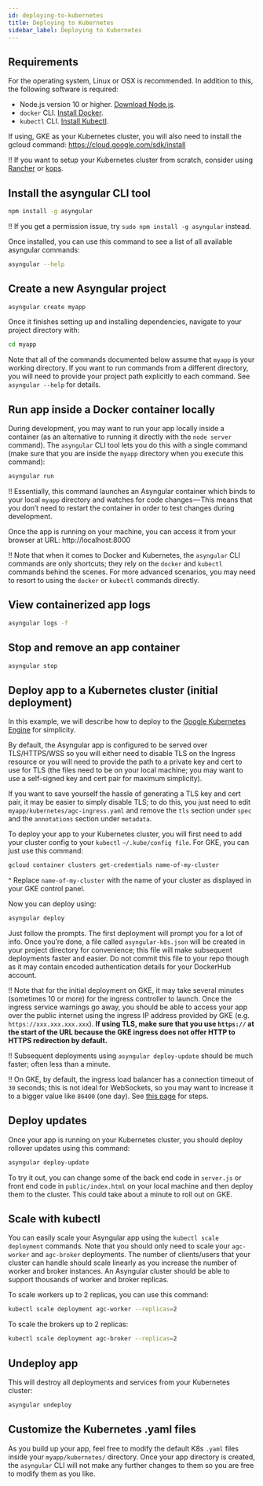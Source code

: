 ```yaml
---
id: deploying-to-kubernetes
title: Deploying to Kubernetes
sidebar_label: Deploying to Kubernetes
---
```


## Requirements

For the operating system, Linux or OSX is recommended. In addition to this, the following software is required:

- Node.js version 10 or higher. [Download Node.js](https://nodejs.org/en/).
- `docker` CLI. [Install Docker](https://docs.docker.com/install/).
- `kubectl` CLI. [Install Kubectl](https://kubernetes.io/docs/tasks/tools/install-kubectl/).

If using, GKE as your Kubernetes cluster, you will also need to install the gcloud command: https://cloud.google.com/sdk/install

!! If you want to setup your Kubernetes cluster from scratch, consider using [Rancher](https://rancher.com/) or [kops](https://github.com/kubernetes/kops).

## Install the asyngular CLI tool

```bash
npm install -g asyngular
```

!! If you get a permission issue, try `sudo npm install -g asyngular` instead.

Once installed, you can use this command to see a list of all available asyngular commands:

```bash
asyngular --help
```

## Create a new Asyngular project

```bash
asyngular create myapp
```

Once it finishes setting up and installing dependencies, navigate to your project directory with:

```bash
cd myapp
```

Note that all of the commands documented below assume that `myapp` is your working directory. If you want to run commands from a different directory, you will need to provide your project path explicitly to each command. See `asyngular --help` for details.

## Run app inside a Docker container locally

During development, you may want to run your app locally inside a container (as an alternative to running it directly with the `node server` command). The `asyngular` CLI tool lets you do this with a single command (make sure that you are inside the `myapp` directory when you execute this command):

```bash
asyngular run
```

!! Essentially, this command launches an Asyngular container which binds to your local `myapp` directory and watches for code changes — This means that you don’t need to restart the container in order to test changes during development.

Once the app is running on your machine, you can access it from your browser at URL: http://localhost:8000

!! Note that when it comes to Docker and Kubernetes, the `asyngular` CLI commands are only shortcuts; they rely on the `docker` and `kubectl` commands behind the scenes. For more advanced scenarios, you may need to resort to using the `docker` or `kubectl` commands directly.

## View containerized app logs

```bash
asyngular logs -f
```

## Stop and remove an app container

```bash
asyngular stop
```

## Deploy app to a Kubernetes cluster (initial deployment)

In this example, we will describe how to deploy to the [Google Kubernetes Engine](https://cloud.google.com/kubernetes-engine/) for simplicity.

By default, the Asyngular app is configured to be served over TLS/HTTPS/WSS so you will either need to disable TLS on the Ingress resource or you will need to provide the path to a private key and cert to use for TLS (the files need to be on your local machine; you may want to use a self-signed key and cert pair for maximum simplicity).

If you want to save yourself the hassle of generating a TLS key and cert pair, it may be easier to simply disable TLS; to do this, you just need to edit `myapp/kubernetes/agc-ingress.yaml` and remove the `tls` section under `spec` and the `annotations` section under `metadata`.

To deploy your app to your Kubernetes cluster, you will first need to add your cluster config to your `kubectl` `~/.kube/config file`. For GKE, you can just use this command:

```bash
gcloud container clusters get-credentials name-of-my-cluster
```

^ Replace `name-of-my-cluster` with the name of your cluster as displayed in your GKE control panel.

Now you can deploy using:

```bash
asyngular deploy
```

Just follow the prompts. The first deployment will prompt you for a lot of info. Once you’re done, a file called `asyngular-k8s.json` will be created in your project directory for convenience; this file will make subsequent deployments faster and easier. Do not commit this file to your repo though as it may contain encoded authentication details for your DockerHub account.

!! Note that for the initial deployment on GKE, it may take several minutes (sometimes 10 or more) for the ingress controller to launch. Once the ingress service warnings go away, you should be able to access your app over the public internet using the ingress IP address provided by GKE (e.g. `https://xxx.xxx.xxx.xxx`). **If using TLS, make sure that you use `https://` at the start of the URL because the GKE ingress does not offer HTTP to HTTPS redirection by default.**

!! Subsequent deployments using `asyngular deploy-update` should be much faster; often less than a minute.

!! On GKE, by default, the ingress load balancer has a connection timeout of `30` seconds; this is not ideal for WebSockets, so you may want to increase it to a bigger value like `86400` (one day). See [this page](https://cloud.google.com/load-balancing/docs/backend-service#timeout-setting) for steps.

## Deploy updates

Once your app is running on your Kubernetes cluster, you should deploy rollover updates using this command:

```bash
asyngular deploy-update
```

To try it out, you can change some of the back end code in `server.js` or front end code in `public/index.html` on your local machine and then deploy them to the cluster. This could take about a minute to roll out on GKE.

## Scale with kubectl

You can easily scale your Asyngular app using the `kubectl scale deployment` commands. Note that you should only need to scale your `agc-worker` and `agc-broker` deployments. The number of clients/users that your cluster can handle should scale linearly as you increase the number of worker and broker instances. An Asyngular cluster should be able to support thousands of worker and broker replicas.

To scale workers up to 2 replicas, you can use this command:

```bash
kubectl scale deployment agc-worker --replicas=2
```

To scale the brokers up to 2 replicas:

```bash
kubectl scale deployment agc-broker --replicas=2
```

## Undeploy app

This will destroy all deployments and services from your Kubernetes cluster:

```bash
asyngular undeploy
```

## Customize the Kubernetes .yaml files

As you build up your app, feel free to modify the default K8s `.yaml` files inside your `myapp/kubernetes/` directory. Once your app directory is created, the `asyngular` CLI will not make any further changes to them so you are free to modify them as you like.
